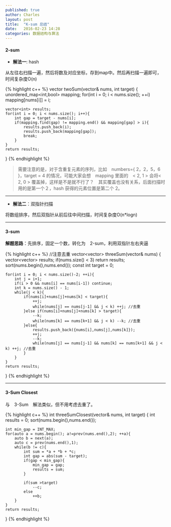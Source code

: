 ```yaml
---
published: true
author: Charles
layout: post
title:  "K-sum 总结"
date:   2016-02-23 14:28
categories: 数据结构与算法
---
```


#### 2-sum
- **解法一**: hash

从左往右扫描一遍，然后将数及对应坐标，存到map中。然后再扫描一遍即可，时间复杂度O(n)

{% highlight c++ %}
vector<int> twoSum(vector<int>& nums, int target) {
    unordered_map<int,bool> mapping;
    for(int i = 0; i < nums.size(); ++i)
        mapping[nums[i]] = i;
    
    vector<int> results;
    for(int i = 0; i < nums.size(); i++){
        int gap = target - nums[i];
        if(mapping.find(gap) != mapping.end() && mapping[gap] > i){
            results.push_back(i);
            results.push_back(mapping[gap]);
            break;
        }
    }
    return results;
}
{% endhighlight %}

> 需要注意的是，对于含重复元素的序列，比如　numbers={ 2，2，5，6 }，target = 4 的情况，可能大家会想　mapping 里面的　< 2, 1 > 会将< 2, 0 > 覆盖掉，这样是不是就不行了？　其实覆盖也没有关系，后面扫描时用的是第一个２，hash 获得的元素位置是第二个 2。


----------


- **解法二**：双指针扫描

将数组排序，然后双指针从前后往中间扫描，时间复杂度O(n*logn)


----------


#### 3-sum
**解题思路**：先排序，固定一个数，转化为　2-sum，利用双指针左右夹逼

{% highlight c++ %}
//注意去重
vector<vector<int>> threeSum(vector<int>& nums) {
    vector<vector<int>> results;
    if(nums.size() < 3) return results;
    sort(nums.begin(),nums.end());
    const int target = 0;

    for(int i = 0; i < nums.size()-2; ++i){
        int j = i+1;
        if(i > 0 && nums[i] == nums[i-1]) continue;
        int k = nums.size() - 1;
        while(j < k){
            if(nums[i]+nums[j]+nums[k] < target){
                ++j;
                while(nums[j] == nums[j-1] && j < k) ++j; //去重
            }else if(nums[i]+nums[j]+nums[k] > target){
                --k;
                while(nums[k] == nums[k+1] && j < k) --k; //去重
            }else{
                results.push_back({nums[i],nums[j],nums[k]});
                ++j;
                --k;
                while(nums[j] == nums[j-1] && nums[k] == nums[k+1] && j < k) ++j; //去重
            }
        }
    }
    return results;
}
{% endhighlight %}


----------

#### 3-Sum Closest 
与　3-Sum　解法类似，但不用考虑去重了。

{% highlight c++ %}
int threeSumClosest(vector<int>& nums, int target) {
    int results = 0;
    sort(nums.begin(),nums.end());

    int min_gap = INT_MAX;
    for(auto a = nums.begin(); a!=prev(nums.end(),2); ++a){
        auto b = next(a);
        auto c = prev(nums.end(),1);
        while(b != c){
            int sum = *a + *b + *c;
            int gap = abs(sum - target);
            if(gap < min_gap){
                min_gap = gap;
                results = sum;
            }

            if(sum >target)
                --c;
            else
                ++b;
        }
    }
    return results;
}
{% endhighlight %}

